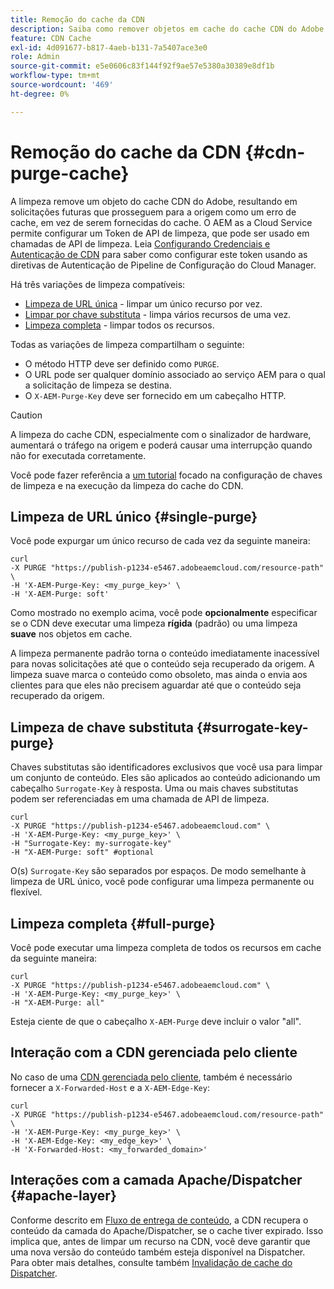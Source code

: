 ```yaml
---
title: Remoção do cache da CDN
description: Saiba como remover objetos em cache do cache CDN do Adobe configurando o token de API de limpeza que pode ser usado em chamadas de API.
feature: CDN Cache
exl-id: 4d091677-b817-4aeb-b131-7a5407ace3e0
role: Admin
source-git-commit: e5e0606c83f144f92f9ae57e5380a30389e8df1b
workflow-type: tm+mt
source-wordcount: '469'
ht-degree: 0%

---
```


# Remoção do cache da CDN {#cdn-purge-cache}

A limpeza remove um objeto do cache CDN do Adobe, resultando em solicitações futuras que prosseguem para a origem como um erro de cache, em vez de serem fornecidas do cache.
O AEM as a Cloud Service permite configurar um Token de API de limpeza, que pode ser usado em chamadas de API de limpeza. Leia [Configurando Credenciais e Autenticação de CDN](/help/implementing/dispatcher/cdn-credentials-authentication.md#purge-API-token) para saber como configurar este token usando as diretivas de Autenticação de Pipeline de Configuração do Cloud Manager.

Há três variações de limpeza compatíveis:

* [Limpeza de URL única](#single-purge) - limpar um único recurso por vez.
* [Limpar por chave substituta](#surrogate-key-purge) - limpa vários recursos de uma vez.
* [Limpeza completa](#full-purge) - limpar todos os recursos.

Todas as variações de limpeza compartilham o seguinte:

* O método HTTP deve ser definido como `PURGE`.
* O URL pode ser qualquer domínio associado ao serviço AEM para o qual a solicitação de limpeza se destina.
* O `X-AEM-Purge-Key` deve ser fornecido em um cabeçalho HTTP.

>[!CAUTION]
>A limpeza do cache CDN, especialmente com o sinalizador de hardware, aumentará o tráfego na origem e poderá causar uma interrupção quando não for executada corretamente.

Você pode fazer referência a [um tutorial](https://experienceleague.adobe.com/en/docs/experience-manager-learn/cloud-service/caching/how-to/purge-cache) focado na configuração de chaves de limpeza e na execução da limpeza do cache do CDN.

## Limpeza de URL único {#single-purge}

Você pode expurgar um único recurso de cada vez da seguinte maneira:

```
curl
-X PURGE "https://publish-p1234-e5467.adobeaemcloud.com/resource-path" \
-H 'X-AEM-Purge-Key: <my_purge_key>' \
-H 'X-AEM-Purge: soft'
```

Como mostrado no exemplo acima, você pode **opcionalmente** especificar se o CDN deve executar uma limpeza **rígida** (padrão) ou uma limpeza **suave** nos objetos em cache.

A limpeza permanente padrão torna o conteúdo imediatamente inacessível para novas solicitações até que o conteúdo seja recuperado da origem. A limpeza suave marca o conteúdo como obsoleto, mas ainda o envia aos clientes para que eles não precisem aguardar até que o conteúdo seja recuperado da origem.

## Limpeza de chave substituta {#surrogate-key-purge}

Chaves substitutas são identificadores exclusivos que você usa para limpar um conjunto de conteúdo. Eles são aplicados ao conteúdo adicionando um cabeçalho `Surrogate-Key` à resposta. Uma ou mais chaves substitutas podem ser referenciadas em uma chamada de API de limpeza.

```
curl
-X PURGE "https://publish-p1234-e5467.adobeaemcloud.com" \
-H 'X-AEM-Purge-Key: <my_purge_key>' \
-H "Surrogate-Key: my-surrogate-key"
-H "X-AEM-Purge: soft" #optional
```

O(s) `Surrogate-Key` são separados por espaços. De modo semelhante à limpeza de URL único, você pode configurar uma limpeza permanente ou flexível.

## Limpeza completa {#full-purge}

Você pode executar uma limpeza completa de todos os recursos em cache da seguinte maneira:

```
curl
-X PURGE "https://publish-p1234-e5467.adobeaemcloud.com" \
-H 'X-AEM-Purge-Key: <my_purge_key>' \
-H "X-AEM-Purge: all"
```

Esteja ciente de que o cabeçalho `X-AEM-Purge` deve incluir o valor &quot;all&quot;.

## Interação com a CDN gerenciada pelo cliente

No caso de uma [CDN gerenciada pelo cliente](/help/implementing/dispatcher/cdn.md#point-to-point-CDN), também é necessário fornecer a `X-Forwarded-Host` e a `X-AEM-Edge-Key`:

```
curl
-X PURGE "https://publish-p1234-e5467.adobeaemcloud.com/resource-path" \
-H 'X-AEM-Purge-Key: <my_purge_key>' \
-H 'X-AEM-Edge-Key: <my_edge_key>' \
-H 'X-Forwarded-Host: <my_forwarded_domain>'
```


## Interações com a camada Apache/Dispatcher {#apache-layer}

Conforme descrito em [Fluxo de entrega de conteúdo](/help/implementing/dispatcher/overview.md), a CDN recupera o conteúdo da camada do Apache/Dispatcher, se o cache tiver expirado. Isso implica que, antes de limpar um recurso na CDN, você deve garantir que uma nova versão do conteúdo também esteja disponível na Dispatcher. Para obter mais detalhes, consulte também [Invalidação de cache do Dispatcher](/help/implementing/dispatcher/caching.md#disp).
